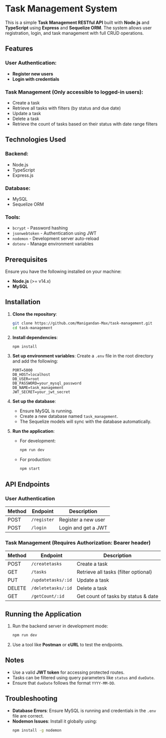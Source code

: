 # Task Management System

This is a simple **Task Management RESTful API** built with **Node.js** and **TypeScript** using **Express** and **Sequelize ORM**. The system allows user registration, login, and task management with full CRUD operations.

## Features

### User Authentication:
- **Register new users**
- **Login with credentials**

### Task Management (Only accessible to logged-in users):
- Create a task
- Retrieve all tasks with filters (by status and due date)
- Update a task
- Delete a task
- Retrieve the count of tasks based on their status with date range filters

## Technologies Used

### Backend:
- Node.js
- TypeScript
- Express.js

### Database:
- MySQL
- Sequelize ORM

### Tools:
- `bcrypt` - Password hashing
- `jsonwebtoken` - Authentication using JWT
- `nodemon` - Development server auto-reload
- `dotenv` - Manage environment variables

## Prerequisites

Ensure you have the following installed on your machine:
- **Node.js** (>= v14.x)
- **MySQL**

## Installation

1. **Clone the repository**:
   ```bash
   git clone https://github.com/Manigandan-Max/task-management.git
   cd task-management
   ```

2. **Install dependencies**:
   ```bash
   npm install
   ```

3. **Set up environment variables**:
   Create a `.env` file in the root directory and add the following:
   ```env
   PORT=5000
   DB_HOST=localhost
   DB_USER=root
   DB_PASSWORD=your_mysql_password
   DB_NAME=task_management
   JWT_SECRET=your_jwt_secret
   ```

4. **Set up the database**:
   - Ensure MySQL is running.
   - Create a new database named `task_management`.
   - The Sequelize models will sync with the database automatically.

5. **Run the application**:
   - For development:  
     ```bash
     npm run dev
     ```
   - For production:  
     ```bash
     npm start
     ```

## API Endpoints

### User Authentication
| Method | Endpoint     | Description              |
|--------|--------------|--------------------------|
| POST   | `/register`  | Register a new user      |
| POST   | `/login`     | Login and get a JWT      |

### Task Management (Requires Authorization: Bearer header)
| Method | Endpoint          | Description                                      |
|--------|-------------------|--------------------------------------------------|
| POST   | `/createtasks`    | Create a task                                    |
| GET    | `/tasks`          | Retrieve all tasks (filter optional)            |
| PUT    | `/updatetasks/:id`| Update a task                                    |
| DELETE | `/deletetasks/:id`| Delete a task                                    |
| GET    | `/getCount/:id`   | Get count of tasks by status & date              |

## Running the Application

1. Run the backend server in development mode:
   ```bash
   npm run dev
   ```

2. Use a tool like **Postman** or **cURL** to test the endpoints.

## Notes

- Use a valid **JWT token** for accessing protected routes.
- Tasks can be filtered using query parameters like `status` and `dueDate`.
- Ensure that `dueDate` follows the format `YYYY-MM-DD`.

## Troubleshooting

- **Database Errors**: Ensure MySQL is running and credentials in the `.env` file are correct.
- **Nodemon Issues**: Install it globally using:
  ```bash
  npm install -g nodemon
  ```
